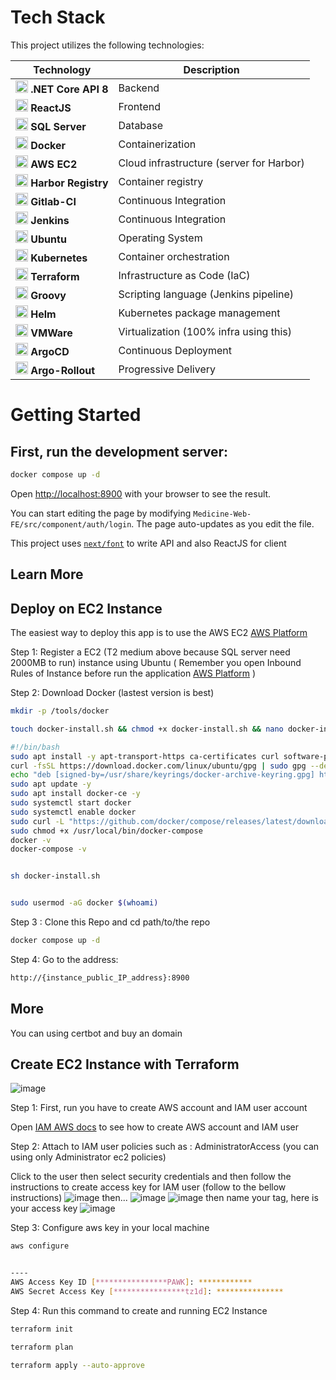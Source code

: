 # Tech Stack

This project utilizes the following technologies:

| Technology       | Description                        |
|------------------|------------------------------------|
| <img src="https://upload.wikimedia.org/wikipedia/commons/7/7d/Microsoft_.NET_logo.svg" alt=".NET Core API 8" width="20" height="20"> **.NET Core API 8** | Backend                 |
| <img src="https://encrypted-tbn0.gstatic.com/images?q=tbn:ANd9GcRcBiBI248rgjtRfFgxc8WapC-w7npSGPi6GnV1_VUMww&s" alt="ReactJS" width="20" height="20"> **ReactJS** | Frontend                |
| <img src="https://viettelidc.com.vn//uploadimage/Root/root/06-01-toan-tap-ve-sql-server-cho-nguoi-moi-bat-dau.jpg" alt="SQL Server" width="20" height="20"> **SQL Server** | Database                         |
| <img src="https://techvccloud.mediacdn.vn/2018/7/13/docker-1531468887078532266614-0-14-400-726-crop-15314688919081778546108.png" alt="Docker" width="20" height="20"> **Docker** | Containerization                 |
| <img src="https://www.logicata.com/wp-content/uploads/2020/08/Amazon-EC2@4x-e1593195270371.png" alt="AWS EC2" width="20" height="20"> **AWS EC2** | Cloud infrastructure (server for Harbor)             |
| <img src="https://static-00.iconduck.com/assets.00/harbor-icon-1018x1024-15bgc40q.png" alt="Harbor Registry" width="20" height="20"> **Harbor Registry** | Container registry               |
| <img src="https://castrillo.gitlab.io/figaro/runner_logo.png" alt="Gitlab-CI" width="20" height="20"> **Gitlab-CI** | Continuous Integration           |
| <img src="https://upload.wikimedia.org/wikipedia/commons/thumb/e/e9/Jenkins_logo.svg/1200px-Jenkins_logo.svg.png" alt="Jenkins" width="20" height="20"> **Jenkins** | Continuous Integration           |
| <img src="https://manhha.dev/content/images/2022/03/00-featured-image-1.png" alt="Ubuntu" width="20" height="20"> **Ubuntu** | Operating System                 |
| <img src="https://encore.dev/assets/resources/kubernetes_cover.png" alt="Kubernetes" width="20" height="20"> **Kubernetes** | Container orchestration          |
| <img src="https://encore.dev/assets/resources/terraform_cover.png" alt="Terraform" width="20" height="20"> **Terraform** | Infrastructure as Code (IaC)     |
| <img src="https://upload.wikimedia.org/wikipedia/commons/thumb/3/36/Groovy-logo.svg/640px-Groovy-logo.svg.png" alt="Groovy" width="20" height="20"> **Groovy** | Scripting language (Jenkins pipeline)             |
| <img src="https://andrewlock.net/content/images/2019/helm.png" alt="Helm" width="20" height="20"> **Helm** | Kubernetes package management    |
| <img src="https://tenten.vn/tin-tuc/wp-content/uploads/2023/09/tao-video-AI-bang-D-ID.jpg" alt="VMWare" width="20" height="20"> **VMWare** | Virtualization (100% infra using this)                   |
| <img src="https://cdn.prod.website-files.com/6203daf47137054c031fa0e6/63c7f4ab9471e63a01d7d285_argo-icon-color.png" alt="Argo CD" width="20" height="20"> **ArgoCD** | Continuous Deployment            |
| <img src="https://images.viblo.asia/6d8f3347-3bac-4d34-98a3-c25ab17ddb7c.png" alt="Argo Rollout" width="20" height="20"> **Argo-Rollout** | Progressive Delivery             |

# Getting Started

## First, run the development server:

```bash
docker compose up -d
```

Open [http://localhost:8900](http://localhost:8900) with your browser to see the result.

You can start editing the page by modifying `Medicine-Web-FE/src/component/auth/login`. The page auto-updates as you edit the file.

This project uses [`next/font`](https://dotnet.microsoft.com/en-us/download/dotnet/8.0) to write API and also ReactJS for client

## Learn More

## Deploy on EC2 Instance

The easiest way to deploy this app is to use the AWS EC2 [AWS Platform](https://ap-southeast-1.console.aws.amazon.com/ec2/home?region=ap-southeast-1#Home:)

Step 1: Register a EC2 (T2 medium above because SQL server need 2000MB to run) instance using Ubuntu ( Remember you open Inbound Rules of Instance before run the application [AWS Platform](https://docs.aws.amazon.com/amazondynamodb/latest/developerguide/DAX.create-cluster.console.configure-inbound-rules.html) )

Step 2: Download Docker (lastest version is best)

```bash
mkdir -p /tools/docker

touch docker-install.sh && chmod +x docker-install.sh && nano docker-install.sh

#!/bin/bash
sudo apt install -y apt-transport-https ca-certificates curl software-properties-common
curl -fsSL https://download.docker.com/linux/ubuntu/gpg | sudo gpg --dearmor -o /usr/share/keyrings/docker-archive-keyring.gpg
echo "deb [signed-by=/usr/share/keyrings/docker-archive-keyring.gpg] https://download.docker.com/linux/ubuntu $(lsb_release -cs) stable" | sudo tee /etc/apt/sources.list.d/docker.list > /dev/null
sudo apt update -y
sudo apt install docker-ce -y
sudo systemctl start docker
sudo systemctl enable docker
sudo curl -L "https://github.com/docker/compose/releases/latest/download/docker-compose-$(uname -s)-$(uname -m)" -o /usr/local/bin/docker-compose
sudo chmod +x /usr/local/bin/docker-compose
docker -v
docker-compose -v


sh docker-install.sh


sudo usermod -aG docker $(whoami)

```

Step 3 : Clone this Repo and cd path/to/the repo

```bash
docker compose up -d
```

Step 4:
Go to the address:

```bash
http://{instance_public_IP_address}:8900
```

## More

You can using certbot and buy an domain

## Create EC2 Instance with Terraform

![image](https://github.com/DatNguyen2711/Pharmacy-Web/assets/81822483/b8fc4c6e-9102-43a1-8890-caffc5acf6ed)

Step 1: First, run you have to create AWS account and IAM user account

Open [IAM AWS docs](https://docs.aws.amazon.com/IAM/latest/UserGuide/id_users.html) to see how to create AWS account and IAM user

Step 2: Attach to IAM user policies such as : AdministratorAccess (you can using only Administrator ec2 policies)

Click to the user then select security credentials and then follow the instructions to create access key for IAM
user (follow to the bellow instructions)
![image](https://github.com/DatNguyen2711/Pharmacy-Web/assets/81822483/cbeee82a-e05b-4449-ab5a-fd450cbb51f1)
then...
![image](https://github.com/DatNguyen2711/Pharmacy-Web/assets/81822483/e738ac15-12a3-406b-aad9-6cda8c7c84b9)
![image](https://github.com/DatNguyen2711/Pharmacy-Web/assets/81822483/fb448382-f8d7-413b-9f9f-8c0f110daa6d)
then name your tag, here is your access key
![image](https://github.com/DatNguyen2711/Pharmacy-Web/assets/81822483/9bf0abe7-6155-4b7a-9843-1d045ef6177b)

Step 3: Configure aws key in your local machine

```bash
aws configure


----
AWS Access Key ID [****************PAWK]: ************
AWS Secret Access Key [****************tz1d]: ***************
```

Step 4: Run this command to create and running EC2 Instance

```bash
terraform init

terraform plan

terraform apply --auto-approve

```
